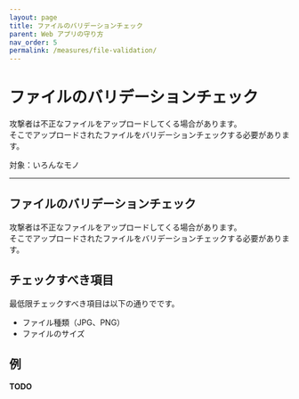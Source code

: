 ```yaml
---
layout: page
title: ファイルのバリデーションチェック
parent: Web アプリの守り方
nav_order: 5
permalink: /measures/file-validation/
---
```


# ファイルのバリデーションチェック

攻撃者は不正なファイルをアップロードしてくる場合があります。  
そこでアップロードされたファイルをバリデーションチェックする必要があります。

対象：いろんなモノ

---

## ファイルのバリデーションチェック

攻撃者は不正なファイルをアップロードしてくる場合があります。  
そこでアップロードされたファイルをバリデーションチェックする必要があります。

## チェックすべき項目

最低限チェックすべき項目は以下の通りでです。

- ファイル種類（JPG、PNG）
- ファイルのサイズ

## 例

**TODO**
